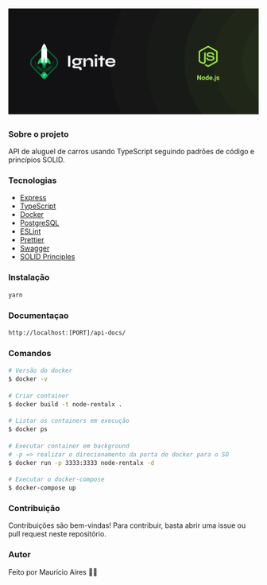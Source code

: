 <h1 align="center">
    <img src="./github/assets/cover.png">
</h1>

### Sobre o projeto

API de aluguel de carros usando TypeScript seguindo padrões de código e princípios SOLID.

### Tecnologias

- [Express](https://expressjs.com/)
- [TypeScript](https://www.typescriptlang.org/docs/)
- [Docker](https://docs.docker.com/)
- [PostgreSQL](https://www.postgresql.org/docs/)
- [ESLint](https://eslint.org/docs/user-guide/getting-started)
- [Prettier](https://prettier.io/docs/en/)
- [Swagger](https://swagger.io/docs/)
- [SOLID Principles](https://en.wikipedia.org/wiki/SOLID)

### Instalação

```sh
yarn
```

### Documentaçao

```sh
http://localhost:[PORT]/api-docs/
```

### Comandos

```bash
# Versão do docker
$ docker -v

# Criar container
$ docker build -t node-rentalx .

# Listar os containers em execução
$ docker ps

# Executar container em background
# -p => realizar o direcionamento da porta do docker para o SO
$ docker run -p 3333:3333 node-rentalx -d

# Executar o docker-compose
$ docker-compose up
```

### Contribuição

Contribuições são bem-vindas! Para contribuir, basta abrir uma issue ou pull request neste repositório.

### Autor

Feito por Mauricio Aires 👋🏽
